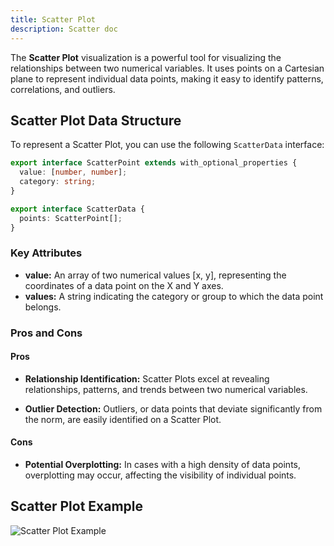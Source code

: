 ```yaml
---
title: Scatter Plot
description: Scatter doc
---
```


The **Scatter Plot** visualization is a powerful tool for visualizing the relationships between two numerical variables. It uses points on a Cartesian plane to represent individual data points, making it easy to identify patterns, correlations, and outliers.


## Scatter Plot Data Structure

To represent a Scatter Plot, you can use the following `ScatterData` interface:

```typescript
export interface ScatterPoint extends with_optional_properties {
  value: [number, number];
  category: string;
}

export interface ScatterData {
  points: ScatterPoint[];
}
```
### Key Attributes

- **value:** An array of two numerical values [x, y], representing the coordinates of a data point on the X and Y axes.
- **values:** A string indicating the category or group to which the data point belongs.


### Pros and Cons

#### Pros
- **Relationship Identification:** Scatter Plots excel at revealing relationships, patterns, and trends between two numerical variables.

- **Outlier Detection:** Outliers, or data points that deviate significantly from the norm, are easily identified on a Scatter Plot.

#### Cons

- **Potential Overplotting:** In cases with a high density of data points, overplotting may occur, affecting the visibility of individual points.

## Scatter Plot Example

![Scatter Plot Example](/Illustry-monorepo/scatter.gif)